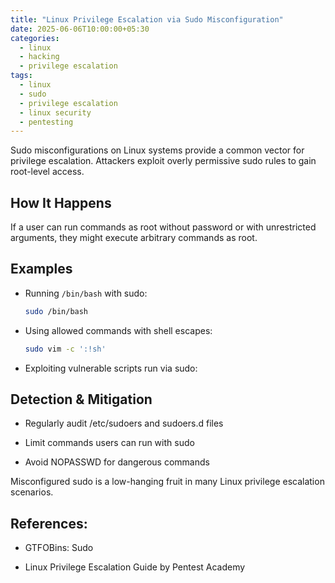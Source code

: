 ```yaml
---
title: "Linux Privilege Escalation via Sudo Misconfiguration"
date: 2025-06-06T10:00:00+05:30
categories:
  - linux
  - hacking
  - privilege escalation
tags:
  - linux
  - sudo
  - privilege escalation
  - linux security
  - pentesting
---
```


Sudo misconfigurations on Linux systems provide a common vector for privilege escalation. Attackers exploit overly permissive sudo rules to gain root-level access.

## How It Happens

If a user can run commands as root without password or with unrestricted arguments, they might execute arbitrary commands as root.

## Examples

- Running `/bin/bash` with sudo:  
  ```bash
  sudo /bin/bash
  ```
- Using allowed commands with shell escapes:
  ```bash
  sudo vim -c ':!sh'
  ```
- Exploiting vulnerable scripts run via sudo:

## Detection & Mitigation
- Regularly audit /etc/sudoers and sudoers.d files

- Limit commands users can run with sudo

- Avoid NOPASSWD for dangerous commands

Misconfigured sudo is a low-hanging fruit in many Linux privilege escalation scenarios.

## References:

- GTFOBins: Sudo

- Linux Privilege Escalation Guide by Pentest Academy